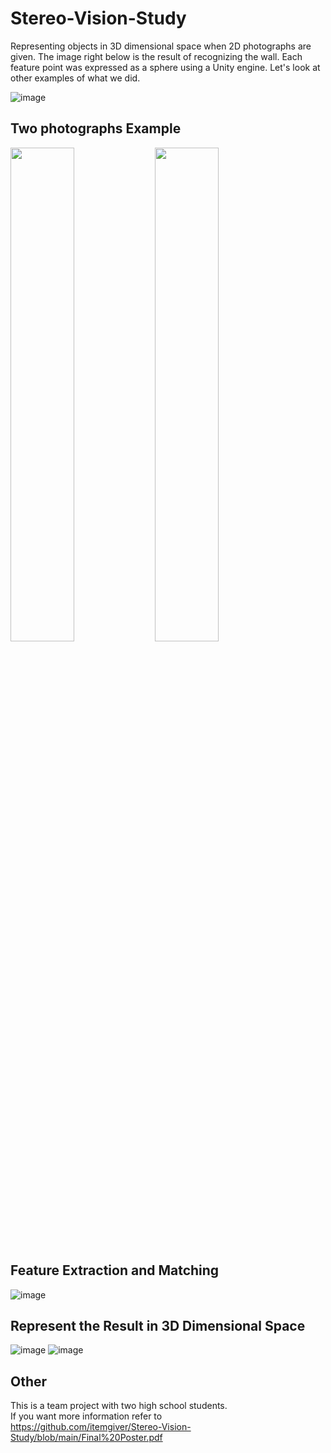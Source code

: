 # Stereo-Vision-Study

Representing objects in 3D dimensional space when 2D photographs are given. The image right below is the result of recognizing the wall. Each feature point was expressed as a sphere using a Unity engine. Let's look at other examples of what we did.

![image](https://user-images.githubusercontent.com/87184009/135032490-d866c3cd-ec87-43f8-8ef3-d2d05259cbce.png)

## Two photographs Example

<img src = "https://user-images.githubusercontent.com/87184009/136490089-754c7e66-5433-4698-9d66-c3d68485ca81.png" width="45%"> <img src = "https://user-images.githubusercontent.com/87184009/136490127-7ee6b5d5-f3a3-4ddb-b733-f92dcc80f818.png" width="45%">

## Feature Extraction and Matching

![image](https://user-images.githubusercontent.com/87184009/136490814-4d883437-3aeb-4c5b-9405-5abb7581cad0.png)

## Represent the Result in 3D Dimensional Space

![image](https://user-images.githubusercontent.com/87184009/136490914-67758018-440c-4b24-8d3f-61841f556f16.png)
![image](https://user-images.githubusercontent.com/87184009/136490972-3fe82703-855b-48d3-9aba-6144de16db67.png)

## Other

This is a team project with two high school students. \
If you want more information refer to \
https://github.com/itemgiver/Stereo-Vision-Study/blob/main/Final%20Poster.pdf
